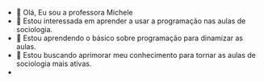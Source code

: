 - 👋 Olá, Eu sou a professora Michele
- 👀 Estou interessada em aprender a usar a programação nas aulas de sociologia.
- 🌱 Estou aprendendo o básico sobre programação para dinamizar as aulas.
- 💞️ Estou buscando aprimorar meu conhecimento para tornar as aulas de sociologia mais ativas.
- 

<!---
MicheleColpo/MicheleColpo is a ✨ special ✨ repository because its `README.md` (this file) appears on your GitHub profile.
You can click the Preview link to take a look at your changes.
--->
